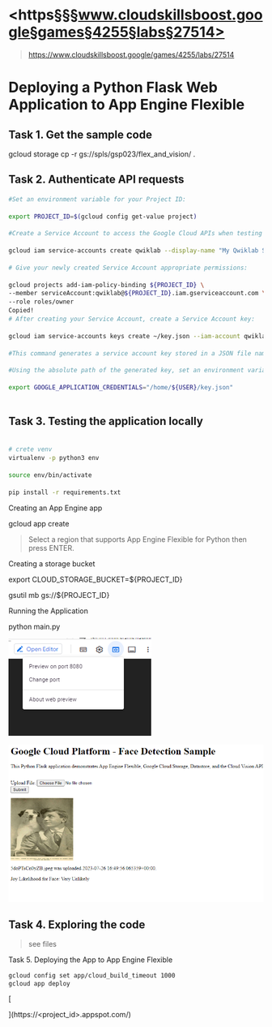 # <https§§§www.cloudskillsboost.google§games§4255§labs§27514>
> <https://www.cloudskillsboost.google/games/4255/labs/27514>

# Deploying a Python Flask Web Application to App Engine Flexible

## Task 1. Get the sample code

gcloud storage cp -r gs://spls/gsp023/flex_and_vision/ .


##  Task 2. Authenticate API requests

```bash
#Set an environment variable for your Project ID:

export PROJECT_ID=$(gcloud config get-value project)
 
#Create a Service Account to access the Google Cloud APIs when testing locally:

gcloud iam service-accounts create qwiklab --display-name "My Qwiklab Service Account"
 
# Give your newly created Service Account appropriate permissions:

gcloud projects add-iam-policy-binding ${PROJECT_ID} \
--member serviceAccount:qwiklab@${PROJECT_ID}.iam.gserviceaccount.com \
--role roles/owner
Copied!
# After creating your Service Account, create a Service Account key:

gcloud iam service-accounts keys create ~/key.json --iam-account qwiklab@${PROJECT_ID}.iam.gserviceaccount.com
 
#This command generates a service account key stored in a JSON file named key.json in your home directory.

#Using the absolute path of the generated key, set an environment variable for your service account key:

export GOOGLE_APPLICATION_CREDENTIALS="/home/${USER}/key.json"
 
```


## Task 3. Testing the application locally

```bash

# crete venv
virtualenv -p python3 env

source env/bin/activate

pip install -r requirements.txt

```

Creating an App Engine app

gcloud app create

> Select a region that supports App Engine Flexible for Python then press ENTER.

Creating a storage bucket

export CLOUD_STORAGE_BUCKET=${PROJECT_ID}

gsutil mb gs://${PROJECT_ID}


Running the Application

python main.py

![](1690390172315.png)

![](1690390209684.png)


## Task 4. Exploring the code

> see files 

Task 5. Deploying the App to App Engine Flexible


```
gcloud config set app/cloud_build_timeout 1000
gcloud app deploy

```

[
    
](https://<project_id>.appspot.com/)